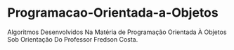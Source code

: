 # Programacao-Orientada-a-Objetos
Algoritmos Desenvolvidos Na Matéria de Programação Orientada À Objetos Sob Orientação Do Professor Fredson Costa.
